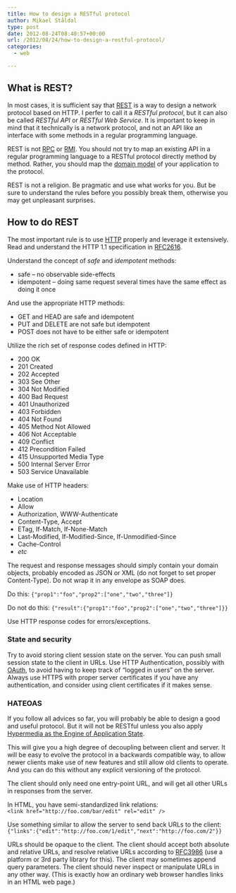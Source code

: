 ```yaml
---
title: How to design a RESTful protocol
author: Mikael Ståldal
type: post
date: 2012-08-24T08:40:57+00:00
url: /2012/08/24/how-to-design-a-restful-protocol/
categories:
  - web

---
```

## What is REST?

In most cases, it is sufficient say that [REST][1] is a way to design a network protocol based on HTTP. I perfer to call it a _RESTful protocol_, but it can also be called _RESTful API_ or _RESTful Web Service_. It is important to keep in mind that it technically is a network protocol, and not an API like an interface with some methods in a regular programming language.

REST is not [RPC][2] or [RMI][3]. You should not try to map an existing API in a regular programming language to a RESTful protocol directly method by method. Rather, you should map the [domain model][4] of your application to the protocol.

REST is not a religion. Be pragmatic and use what works for you. But be sure to understand the rules before you possibly break them, otherwise you may get unpleasant surprises.

## How to do REST

The most important rule is to use [HTTP][5] properly and leverage it extensively. Read and understand the HTTP 1.1 specification in [RFC2616][6].

Understand the concept of _safe_ and _idempotent_ methods:

  * safe &#8211; no observable side-effects
  * idempotent &#8211; doing same request several times have the same effect as doing it once

And use the appropriate HTTP methods:

  * GET and HEAD are safe and idempotent
  * PUT and DELETE are not safe but idempotent
  * POST does not have to be either safe or idempotent

Utilize the rich set of response codes defined in HTTP:

  * 200 OK
  * 201 Created
  * 202 Accepted
  * 303 See Other
  * 304 Not Modified
  * 400 Bad Request
  * 401 Unauthorized
  * 403 Forbidden
  * 404 Not Found
  * 405 Method Not Allowed
  * 406 Not Acceptable
  * 409 Conflict
  * 412 Precondition Failed
  * 415 Unsupported Media Type
  * 500 Internal Server Error
  * 503 Service Unavailable

Make use of HTTP headers:

  * Location
  * Allow
  * Authorization, WWW-Authenticate
  * Content-Type, Accept
  * ETag, If-Match, If-None-Match
  * Last-Modified, If-Modified-Since, If-Unmodified-Since
  * Cache-Control
  * _etc_

The request and response messages should simply contain your domain objects, probably encoded as JSON or XML (do not forget to set proper Content-Type). Do not wrap it in any envelope as SOAP does.

Do this: `{"prop1":"foo","prop2":["one","two","three"]}`

Do not do this: `{"result":{"prop1":"foo","prop2":["one","two","three"]}}`

Use HTTP response codes for errors/exceptions.

### State and security

Try to avoid storing client session state on the server. You can push small session state to the client in URLs. Use HTTP Authentication, possibly with [OAuth][7], to avoid having to keep track of &#8220;logged in users&#8221; on the server. Always use HTTPS with proper server certificates if you have any authentication, and consider using client certificates if it makes sense.

### HATEOAS

If you follow all advices so far, you will probably be able to design a good and useful protocol. But it will not be RESTful unless you also apply [Hypermedia as the Engine of Application State][8].

This will give you a high degree of decoupling between client and server. It will be easy to evolve the protocol in a backwards compatible way, to allow newer clients make use of new features and still allow old clients to operate. And you can do this without any explicit versioning of the protocol.

The client should only need one entry-point URL, and will get all other URLs in responses from the server.

In HTML, you have semi-standardized link relations:  
`<link href="http://foo.com/bar/edit" rel="edit" />`

Use something similar to allow the server to send back URLs to the client:  
`{"links":{"edit":"http://foo.com/1/edit","next":"http://foo.com/2"}}`

URLs should be opaque to the client. The client should accept both absolute and relative URLs, and resolve relative URLs according to [RFC3986][9] (use a platform or 3rd party library for this). The client may sometimes append query parameters. The client should never inspect or manipulate URLs in any other way. (This is exactly how an ordinary web browser handles links in an HTML web page.)

 [1]: http://en.wikipedia.org/wiki/REST
 [2]: http://en.wikipedia.org/wiki/Remote_procedure_call
 [3]: http://en.wikipedia.org/wiki/Java_remote_method_invocation
 [4]: http://en.wikipedia.org/wiki/Domain_model
 [5]: http://en.wikipedia.org/wiki/Http
 [6]: http://tools.ietf.org/html/rfc2616
 [7]: http://en.wikipedia.org/wiki/OAuth
 [8]: http://en.wikipedia.org/wiki/HATEOAS
 [9]: http://www.ietf.org/rfc/rfc3986.txt